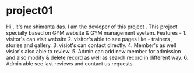 # project01
Hi , it's me shimanta das. I am the devloper of this project . This project specially based on GYM website &amp; GYM management syetem.  Features - 1. visitor's can visit website 2. visitor's able to see pages like - trainers , stories and gallery. 3. visiot's can contact directly. 4. Member's as well visior's also able to review. 5. Admin can add new member for admission and also modify &amp; delete record as well as search record in different way. 6. Admin able see last reviews and contact us requests.
